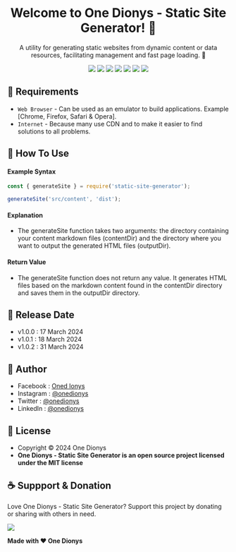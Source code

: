 <h1 align="center">Welcome to One Dionys - Static Site Generator! 👋 </h1>

<p align="center">A utility for generating static websites from dynamic content or data resources, facilitating management and fast page loading. 💖 </p>

<p align="center">
<img src="https://img.shields.io/github/contributors/onedionys/onedionys-static-site-generator?style=flat-square">
<img src="https://img.shields.io/github/issues/onedionys/onedionys-static-site-generator?style=flat-square">
<img src="https://img.shields.io/github/stars/onedionys/onedionys-static-site-generator?style=flat-square"> 
<img src="https://img.shields.io/github/forks/onedionys/onedionys-static-site-generator?style=flat-square">
<img src="https://img.shields.io/github/last-commit/onedionys/onedionys-static-site-generator.svg?style=flat-square">
<img src="https://img.shields.io/github/languages/code-size/onedionys/onedionys-static-site-generator?style=flat-square">
<img src="https://img.shields.io/github/license/onedionys/onedionys-static-site-generator?style=flat-square">
</p>

## 💾 Requirements

* `Web Browser` - Can be used as an emulator to build applications. Example [Chrome, Firefox, Safari & Opera].
* `Internet` - Because many use CDN and to make it easier to find solutions to all problems.

## 🎯 How To Use

#### Example Syntax

```javascript
const { generateSite } = require('static-site-generator');

generateSite('src/content', 'dist');
```

#### Explanation

* The generateSite function takes two arguments: the directory containing your content markdown files (contentDir) and the directory where you want to output the generated HTML files (outputDir).

#### Return Value

* The generateSite function does not return any value. It generates HTML files based on the markdown content found in the contentDir directory and saves them in the outputDir directory.

## 📆 Release Date

* v1.0.0 : 17 March 2024
* v1.0.1 : 18 March 2024
* v1.0.2 : 31 March 2024

## 🧑 Author

* Facebook : <a href="https://www.facebook.com/theonedionys"> Oned Ionys</a>
* Instagram : <a href="https://www.instagram.com/onedionys/"> @onedionys</a>
* Twitter : <a href="https://twitter.com/onedionys"> @onedionys</a>
* LinkedIn :  <a href="https://www.linkedin.com/in/onedionys/"> @onedionys</a>

## 📝 License

* Copyright © 2024 One Dionys
* **One Dionys - Static Site Generator is an open source project licensed under the MIT license**

## ☕️ Suppport & Donation

Love One Dionys - Static Site Generator? Support this project by donating or sharing with others in need.

<a href="https://www.buymeacoffee.com/onedionys"><img src="https://img.shields.io/badge/Buy_Me_A_Coffee-FFDD00?style=for-the-badge&logo=buy-me-a-coffee&logoColor=black"/> </a>

**Made with ❤️ One Dionys**
